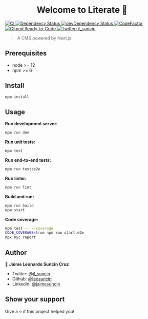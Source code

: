 <h1 align="center">Welcome to Literate 👋</h1>
<p>
  <a href="#" target="_blank">
    <img alt="CI" src="https://github.com/leosuncin/literate/workflows/CI/badge.svg" />
  </a>
  <a href="https://david-dm.org/leosuncin/literate" target="_blank">
    <img alt="Dependency Status" src="https://img.shields.io/david/leosuncin/literate.svg?style=flat" />
  </a>
  <a href="https://david-dm.org/leosuncin/literate#info=devDependencies" target="_blank">
    <img alt="devDependency Status" src="https://img.shields.io/david/dev/leosuncin/literate.svg?style=flat" />
  </a>
  <a href="https://www.codefactor.io/repository/github/leosuncin/literate" target="_blank">
    <img alt="CodeFactor" src="https://www.codefactor.io/repository/github/leosuncin/literate/badge" />
  </a>
  <a href="https://gitpod.io/#https://github.com/leosuncin/literate" target="_blank">
    <img alt="Gitpod Ready-to-Code" src="https://img.shields.io/badge/Gitpod-Ready--to--Code-blue?logo=gitpod" />
  </a>
  <a href="https://twitter.com/jl_suncin" target="_blank">
    <img alt="Twitter: jl_suncin" src="https://img.shields.io/twitter/follow/jl_suncin.svg?style=social" />
  </a>
</p>

> A CMS powered by Next.js

## Prerequisites

- node >= 12
- npm >= 6

## Install

```sh
npm install
```

## Usage

**Run development server:**

```sh
npm run dev
```

**Run unit tests:**

```sh
npm test
```

**Run end-to-end tests:**

```sh
npm run test:e2e
```

**Run linter:**

```sh
npm run lint
```

**Build and run:**

```sh
npm run build
npm start
```

**Code coverage:**

```sh
npm test -- --coverage
CODE_COVERAGE=true npm run start:e2e
npx nyc report
```

## Author

👤 **Jaime Leonardo Suncin Cruz**

- Twitter: [@jl_suncin](https://twitter.com/jl_suncin)
- Github: [@leosuncin](https://github.com/leosuncin)
- LinkedIn: [@jaimesuncin](https://linkedin.com/in/jaimesuncin)

## Show your support

Give a ⭐️ if this project helped you!
